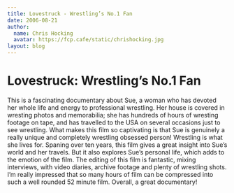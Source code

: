 ```yaml
---
title: Lovestruck - Wrestling’s No.1 Fan
date: 2006-08-21
author:
  name: Chris Hocking
  avatar: https://fcp.cafe/static/chrishocking.jpg
layout: blog
---
```

# Lovestruck: Wrestling’s No.1 Fan

This is a fascinating documentary about Sue, a woman who has devoted her whole life and energy to professional wrestling. Her house is covered in wresting photos and memorabilia; she has hundreds of hours of wresting footage on tape, and has travelled to the USA on several occasions just to see wrestling. What makes this film so captivating is that Sue is genuinely a really unique and completely wrestling obsessed person! Wrestling is what she lives for. Spaning over ten years, this film gives a great insight into Sue’s world and her travels. But it also explores Sue’s personal life, which adds to the emotion of the film. The editing of this film is fantastic, mixing interviews, with video diaries, archive footage and plenty of wrestling shots. I’m really impressed that so many hours of film can be compressed into such a well rounded 52 minute film. Overall, a great documentary!